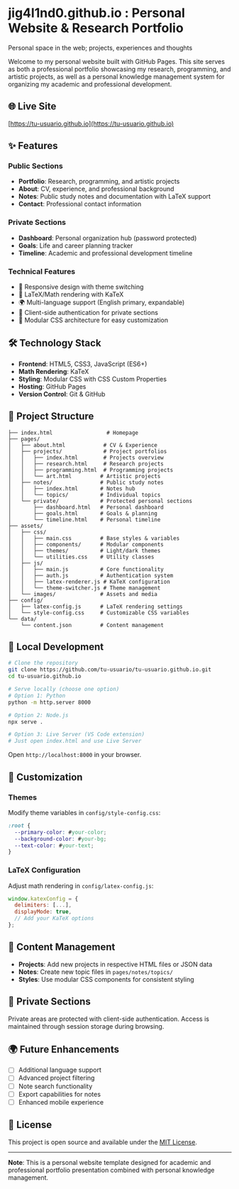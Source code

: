 # jig4l1nd0.github.io : Personal Website & Research Portfolio
Personal space in the web; projects, experiences and thoughts

Welcome to my personal website built with GitHub Pages. This site serves as both a professional portfolio showcasing my research, programming, and artistic projects, as well as a personal knowledge management system for organizing my academic and professional development.

## 🌐 Live Site
[https://tu-usuario.github.io](https://tu-usuario.github.io)

## ✨ Features

### Public Sections
- **Portfolio**: Research, programming, and artistic projects
- **About**: CV, experience, and professional background
- **Notes**: Public study notes and documentation with LaTeX support
- **Contact**: Professional contact information

### Private Sections
- **Dashboard**: Personal organization hub (password protected)
- **Goals**: Life and career planning tracker
- **Timeline**: Academic and professional development timeline

### Technical Features
- 📱 Responsive design with theme switching
- 🔢 LaTeX/Math rendering with KaTeX
- 🌍 Multi-language support (English primary, expandable)
- 🔐 Client-side authentication for private sections
- 🎨 Modular CSS architecture for easy customization

## 🛠️ Technology Stack

- **Frontend**: HTML5, CSS3, JavaScript (ES6+)
- **Math Rendering**: KaTeX
- **Styling**: Modular CSS with CSS Custom Properties
- **Hosting**: GitHub Pages
- **Version Control**: Git & GitHub

## 📁 Project Structure

```
├── index.html                 # Homepage
├── pages/
│   ├── about.html            # CV & Experience
│   ├── projects/             # Project portfolios
│   │   ├── index.html        # Projects overview
│   │   ├── research.html     # Research projects
│   │   ├── programming.html  # Programming projects
│   │   └── art.html         # Artistic projects
│   ├── notes/               # Public study notes
│   │   ├── index.html       # Notes hub
│   │   └── topics/          # Individual topics
│   └── private/             # Protected personal sections
│       ├── dashboard.html   # Personal dashboard
│       ├── goals.html       # Goals & planning
│       └── timeline.html    # Personal timeline
├── assets/
│   ├── css/
│   │   ├── main.css         # Base styles & variables
│   │   ├── components/      # Modular components
│   │   ├── themes/          # Light/dark themes
│   │   └── utilities.css    # Utility classes
│   ├── js/
│   │   ├── main.js          # Core functionality
│   │   ├── auth.js          # Authentication system
│   │   ├── latex-renderer.js # KaTeX configuration
│   │   └── theme-switcher.js # Theme management
│   └── images/              # Assets and media
├── config/
│   ├── latex-config.js      # LaTeX rendering settings
│   └── style-config.css     # Customizable CSS variables
└── data/
    └── content.json         # Content management
```

## 🚀 Local Development

```bash
# Clone the repository
git clone https://github.com/tu-usuario/tu-usuario.github.io.git
cd tu-usuario.github.io

# Serve locally (choose one option)
# Option 1: Python
python -m http.server 8000

# Option 2: Node.js
npx serve .

# Option 3: Live Server (VS Code extension)
# Just open index.html and use Live Server
```

Open `http://localhost:8000` in your browser.

## 🔧 Customization

### Themes
Modify theme variables in `config/style-config.css`:
```css
:root {
  --primary-color: #your-color;
  --background-color: #your-bg;
  --text-color: #your-text;
}
```

### LaTeX Configuration
Adjust math rendering in `config/latex-config.js`:
```javascript
window.katexConfig = {
  delimiters: [...],
  displayMode: true,
  // Add your KaTeX options
};
```

## 📝 Content Management

- **Projects**: Add new projects in respective HTML files or JSON data
- **Notes**: Create new topic files in `pages/notes/topics/`
- **Styles**: Use modular CSS components for consistent styling

## 🔐 Private Sections

Private areas are protected with client-side authentication. Access is maintained through session storage during browsing.

## 🌍 Future Enhancements

- [ ] Additional language support
- [ ] Advanced project filtering
- [ ] Note search functionality
- [ ] Export capabilities for notes
- [ ] Enhanced mobile experience

## 📄 License

This project is open source and available under the [MIT License](LICENSE).

---

**Note**: This is a personal website template designed for academic and professional portfolio presentation combined with personal knowledge management.
